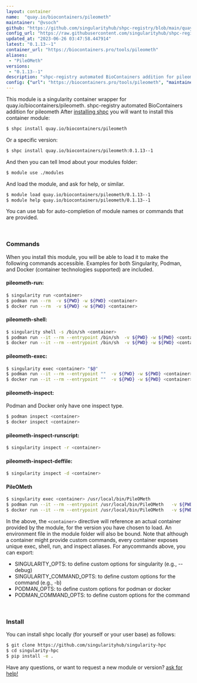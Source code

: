 ```yaml
---
layout: container
name:  "quay.io/biocontainers/pileometh"
maintainer: "@vsoch"
github: "https://github.com/singularityhub/shpc-registry/blob/main/quay.io/biocontainers/pileometh/container.yaml"
config_url: "https://raw.githubusercontent.com/singularityhub/shpc-registry/main/quay.io/biocontainers/pileometh/container.yaml"
updated_at: "2023-06-26 03:47:58.447914"
latest: "0.1.13--1"
container_url: "https://biocontainers.pro/tools/pileometh"
aliases:
 - "PileOMeth"
versions:
 - "0.1.13--1"
description: "shpc-registry automated BioContainers addition for pileometh"
config: {"url": "https://biocontainers.pro/tools/pileometh", "maintainer": "@vsoch", "description": "shpc-registry automated BioContainers addition for pileometh", "latest": {"0.1.13--1": "sha256:0ab9b66219ea88cd8ed68f75c0a1db93e6037902216f0e4e21312454ac71457f"}, "tags": {"0.1.13--1": "sha256:0ab9b66219ea88cd8ed68f75c0a1db93e6037902216f0e4e21312454ac71457f"}, "docker": "quay.io/biocontainers/pileometh", "aliases": {"PileOMeth": "/usr/local/bin/PileOMeth"}}
---
```


This module is a singularity container wrapper for quay.io/biocontainers/pileometh.
shpc-registry automated BioContainers addition for pileometh
After [installing shpc](#install) you will want to install this container module:


```bash
$ shpc install quay.io/biocontainers/pileometh
```

Or a specific version:

```bash
$ shpc install quay.io/biocontainers/pileometh:0.1.13--1
```

And then you can tell lmod about your modules folder:

```bash
$ module use ./modules
```

And load the module, and ask for help, or similar.

```bash
$ module load quay.io/biocontainers/pileometh/0.1.13--1
$ module help quay.io/biocontainers/pileometh/0.1.13--1
```

You can use tab for auto-completion of module names or commands that are provided.

<br>

### Commands

When you install this module, you will be able to load it to make the following commands accessible.
Examples for both Singularity, Podman, and Docker (container technologies supported) are included.

#### pileometh-run:

```bash
$ singularity run <container>
$ podman run --rm  -v ${PWD} -w ${PWD} <container>
$ docker run --rm  -v ${PWD} -w ${PWD} <container>
```

#### pileometh-shell:

```bash
$ singularity shell -s /bin/sh <container>
$ podman run --it --rm --entrypoint /bin/sh  -v ${PWD} -w ${PWD} <container>
$ docker run --it --rm --entrypoint /bin/sh  -v ${PWD} -w ${PWD} <container>
```

#### pileometh-exec:

```bash
$ singularity exec <container> "$@"
$ podman run --it --rm --entrypoint ""  -v ${PWD} -w ${PWD} <container> "$@"
$ docker run --it --rm --entrypoint ""  -v ${PWD} -w ${PWD} <container> "$@"
```

#### pileometh-inspect:

Podman and Docker only have one inspect type.

```bash
$ podman inspect <container>
$ docker inspect <container>
```

#### pileometh-inspect-runscript:

```bash
$ singularity inspect -r <container>
```

#### pileometh-inspect-deffile:

```bash
$ singularity inspect -d <container>
```


#### PileOMeth

```bash
$ singularity exec <container> /usr/local/bin/PileOMeth
$ podman run --it --rm --entrypoint /usr/local/bin/PileOMeth   -v ${PWD} -w ${PWD} <container> -c " $@"
$ docker run --it --rm --entrypoint /usr/local/bin/PileOMeth   -v ${PWD} -w ${PWD} <container> -c " $@"
```



In the above, the `<container>` directive will reference an actual container provided
by the module, for the version you have chosen to load. An environment file in the
module folder will also be bound. Note that although a container
might provide custom commands, every container exposes unique exec, shell, run, and
inspect aliases. For anycommands above, you can export:

 - SINGULARITY_OPTS: to define custom options for singularity (e.g., --debug)
 - SINGULARITY_COMMAND_OPTS: to define custom options for the command (e.g., -b)
 - PODMAN_OPTS: to define custom options for podman or docker
 - PODMAN_COMMAND_OPTS: to define custom options for the command

<br>

### Install

You can install shpc locally (for yourself or your user base) as follows:

```bash
$ git clone https://github.com/singularityhub/singularity-hpc
$ cd singularity-hpc
$ pip install -e .
```

Have any questions, or want to request a new module or version? [ask for help!](https://github.com/singularityhub/singularity-hpc/issues)